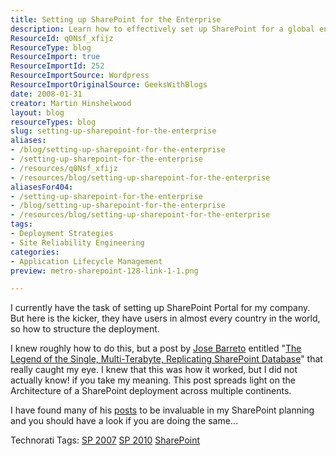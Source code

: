 ```yaml
---
title: Setting up SharePoint for the Enterprise
description: Learn how to effectively set up SharePoint for a global enterprise. Discover essential strategies for deployment across multiple continents and enhance collaboration.
ResourceId: q0Nsf_xfijz
ResourceType: blog
ResourceImport: true
ResourceImportId: 252
ResourceImportSource: Wordpress
ResourceImportOriginalSource: GeeksWithBlogs
date: 2008-01-31
creator: Martin Hinshelwood
layout: blog
resourceTypes: blog
slug: setting-up-sharepoint-for-the-enterprise
aliases:
- /blog/setting-up-sharepoint-for-the-enterprise
- /setting-up-sharepoint-for-the-enterprise
- /resources/q0Nsf_xfijz
- /resources/blog/setting-up-sharepoint-for-the-enterprise
aliasesFor404:
- /setting-up-sharepoint-for-the-enterprise
- /blog/setting-up-sharepoint-for-the-enterprise
- /resources/blog/setting-up-sharepoint-for-the-enterprise
tags:
- Deployment Strategies
- Site Reliability Engineering
categories:
- Application Lifecycle Management
preview: metro-sharepoint-128-link-1-1.png

---
```

I currently have the task of setting up SharePoint Portal for my company. But here is the kicker, they have users in almost every country in the world, so how to structure the deployment.

I knew roughly how to do this, but a post by [Jose Barreto](http://blogs.technet.com/josebda/) entitled "[The Legend of the Single, Multi-Terabyte, Replicating SharePoint Database](http://blogs.technet.com/josebda/archive/2007/10/25/the-legend-of-the-single-multi-terabyte-replicating-sharepoint-database.aspx)" that really caught my eye. I knew that this was how it worked, but I did not actually know! if you take my meaning. This post spreads light on the Architecture of a SharePoint deployment across multiple continents.

I have found many of his [posts](http://blogs.technet.com/josebda/archive/tags/sharepoint/default.aspx) to be invaluable in my SharePoint planning and you should have a look if you are doing the same...

Technorati Tags: [SP 2007](http://technorati.com/tags/SP+2007) [SP 2010](http://technorati.com/tags/SP+2010) [SharePoint](http://technorati.com/tags/SharePoint)
